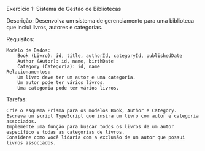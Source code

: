 Exercício 1: Sistema de Gestão de Bibliotecas

Descrição:
Desenvolva um sistema de gerenciamento para uma biblioteca que inclui livros, autores e categorias.

Requisitos:

    Modelo de Dados:
        Book (Livro): id, title, authorId, categoryId, publishedDate
        Author (Autor): id, name, birthDate
        Category (Categoria): id, name
    Relacionamentos:
        Um livro deve ter um autor e uma categoria.
        Um autor pode ter vários livros.
        Uma categoria pode ter vários livros.

Tarefas:

    Crie o esquema Prisma para os modelos Book, Author e Category.
    Escreva um script TypeScript que insira um livro com autor e categoria associados.
    Implemente uma função para buscar todos os livros de um autor específico e todas as categorias de livros.
    Considere como você lidaria com a exclusão de um autor que possui livros associados.
